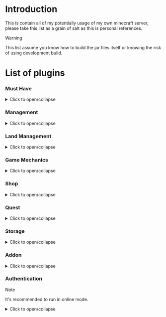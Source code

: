 # Introduction
This is contain all of my potentially usage of my own minecraft server, please take this list as a grain of salt as this is personal references.
> [!WARNING]
> This list assume you know how to build the jar files itself or knowing the risk of using development build.

# List of plugins
### Must Have
<details>
<summary>Click to open/collapse</summary>

|Plugin|Freemium|Premium|
|------|:------:|:-----:|
|FreedonChat|[Modrinth][FreedonChat_Free_Modrinth]|NA|
|ProtocalLid|[Jenkin][ProtocalLid_Free_Jenkin]  [Github][ProtocalLid_Free_Github]  [SpigotMC][ProtocalLid_Free_SpigotMC]|NA|
|Vault|[BukkitDev][Vault_Free_BukkitDev]  [SpigotMC][Vault_Free_SpigotMC]|NA|

[FreedonChat_Free_Modrinth]: https://modrinth.com/plugin/freedomchat
[ProtocalLid_Free_Jenkin]: https://ci.dmulloy2.net/job/ProtocolLib/
[ProtocalLid_Free_Github]: https://github.com/dmulloy2/ProtocolLib
[ProtocalLid_Free_SpigotMC]: https://www.spigotmc.org/resources/protocollib.1997/
[Vault_Free_BukkitDev]: https://dev.bukkit.org/projects/vault
[Vault_Free_SpigotMC]: https://www.spigotmc.org/resources/vault.34315/
</details>

### Management
<details>
<summary>Click to open/collapse</summary>

|Plugin|Freemium|Premium|
|------|:------:|:-----:|
|CMI|NA|[SpigotMC][CMI_Paid_SpigotMC]|
|Citizens|[Jenkin][Citizens_Free_Jenkin]|[SpigotMC][Citizens_Paid_SpigotMC]|
|EssentialsX|[EssentialsX.net][EssentialsX_Free_EssentialsX.net]|NA|
|Multiverse-Core|[Github][Multiverse-Core_Free_Github]  [Modrinth][Multiverse-Core_Free_Modrinth]  [BukkitDev][Multiverse-Core_Free_BukkitDev]  [SpigotMC][Multiverse-Core_Free_SpigotMC]|NA|

[CMI_Paid_SpigotMC]: https://www.spigotmc.org/resources/cmi-298-commands-insane-kits-portals-essentials-economy-mysql-sqlite-much-more.3742/
[Citizens_Free_Jenkin]: https://ci.citizensnpcs.co/
[Citizens_Paid_SpigotMC]: https://www.spigotmc.org/resources/citizens.13811/
[EssentialsX_Free_EssentialsX.net]: https://essentialsx.net/downloads.html
[Multiverse-Core_Free_Github]: https://github.com/Multiverse/Multiverse-Core
[Multiverse-Core_Free_Modrinth]: https://modrinth.com/plugin/multiverse-core
[Multiverse-Core_Free_BukkitDev]: https://dev.bukkit.org/projects/multiverse-core
[Multiverse-Core_Free_SpigotMC]: https://www.spigotmc.org/resources/multiverse-core.390/
</details>

### Land Management
<details>
<summary>Click to open/collapse</summary>

|Plugin|Freemium|Premium|
|------|:------:|:-----:|
|Bentobox|[Github][Bentobox_Free_Github]  [SpigotMC][Bentobox_Free_SpigotMC]|NA|
|FactionUUID|[Jenkin][FactionUUID_Free_Jenkin]|[SpigotMC][FactionUUID_Paid_SpigotMC]|
|KingsdomX|[Discord Invite][KingsdomX_Free_DiscordInvite]  [Modrinth][KingsdomX_Free_Modrinth]|[SpigotMC][KingsdomX_Paid_SpigotMC]
|PlotSquared|[Github][PlotSquared_Free_Github]|[SpigotMC][PlotSquared_Paid_SpigotMC]|
|TownyAdvanced|[Github][TownyAdvanced_Free_Github]|NA|

[Bentobox_Free_Github]: https://github.com/BentoBoxWorld/BentoBox
[Bentobox_Free_SpigotMC]: https://www.spigotmc.org/resources/bentobox-bskyblock-acidisland-skygrid-caveblock-aoneblock-boxed.73261/
[FactionUUID_Free_Jenkin]: https://ci.ender.zone/job/FactionsUUID/
[FactionUUID_Paid_SpigotMC]: https://www.spigotmc.org/resources/factionsuuid.1035/
[KingsdomX_Free_Modrinth]: https://modrinth.com/plugin/kingdomsx
[KingsdomX_Paid_SpigotMC]: https://www.spigotmc.org/resources/kingdomsx.77670/
[PlotSquared_Free_Github]: https://github.com/IntellectualSites/PlotSquared/releases
[PlotSquared_Paid_SpigotMC]: https://www.spigotmc.org/resources/plotsquared-v7.77506/
[KingsdomX_Free_DiscordInvite]: https://discord.gg/cKsSwtt
[TownyAdvanced_Free_Github]: https://github.com/TownyAdvanced/Towny/releases/
</details>

### Game Mechanics
<details>
<summary>Click to open/collapse</summary>

|Plugin|Freemium|Premium|
|------|:------:|:-----:|
|CombatlogX|[SpigotMC][CombatlogX_Free_SpigotMC]|NA|
|MythicMobs|[SpigotMC][MythicMobs_Free_SpigotMC]|[MythicCraft.io][MythicMobs_Paid_MythicCraft.io]|
|mcMMO|NA|[SpigotMC][mcMMO_Paid_SpigotMC]|
|TradeMe|NA|[SpigotMC][TradeMe_Paid_SpigotMC]|

[CombatlogX_Free_SpigotMC]: https://www.spigotmc.org/resources/combatlogx.31689/
[MythicMobs_Free_SpigotMC]: https://www.spigotmc.org/resources/⚔-mythicmobs-free-version-►the-1-custom-mob-creator◄.5702/
[MythicMobs_Paid_MythicCraft.io]: https://mythiccraft.io/index.php?pages/official-mythicmobs-purchase/
[mcMMO_Paid_SpigotMC]: https://www.spigotmc.org/resources/official-mcmmo-original-author-returns.64348/
[TradeMe_Paid_SpigotMC]: https://www.spigotmc.org/resources/trademe-with-api-to-create-custom-trades-1-7-10-1-20-x.7544/
</details>

### Shop
<details>
<summary>Click to open/collapse</summary>

|Plugin|Freemium|Premium|
|------|:------:|:-----:|
|EconomyGUI|[SpigotMC][EconomyShopGUI_Free_SpigotMC]|[SpigotMC][EconomyShopGUI_Paid_SpigotMC]|
|ExcellentShop|NA|[SpigotMC][ExcellentShop_Paid_SpigotMC]|
|zAuctionHouse|NA|[SpigotMC][zAuctionHouse_Paid_SpigotMC]|
|zShop|NA|[SpigotMC][zShop_Paid_SpigotMC]|

[EconomyShopGUI_Free_SpigotMC]: https://www.spigotmc.org/resources/economyshopgui.69927/
[EconomyShopGUI_Paid_SpigotMC]: https://www.spigotmc.org/resources/economyshopgui-premium.104414/
[ExcellentShop_Paid_SpigotMC]: https://www.spigotmc.org/resources/excellentshop-4-in-1-multi-currency-shop.50696/
[zAuctionHouse_Paid_SpigotMC]: https://www.spigotmc.org/resources/1-8-1-20-zauctionhouse-2000-servers-online.63010/
[zShop_Paid_SpigotMC]: https://www.spigotmc.org/resources/zshop-1-8-1-20-advanced-shop-plugin.74073/
</details>

### Quest
<details>
<summary>Click to open/collapse</summary>

|Plugin|Freemium|Premium|
|------|:------:|:-----:|
|BattlePass|NA|[SpigotMC][BattlePass_Paid_SpigotMC]|

[BattlePass_Paid_SpigotMC]: https://www.spigotmc.org/resources/1-17-1-20-4-⭐-battlepass-⭐-quests-plugin-with-unlimited-customisable-quests⚔%EF%B8%8F-gui-editor-⭐.63076/
</details>

### Storage
<details>
<summary>Click to open/collapse</summary>

|Plugin|Freemium|Premium|
|------|:------:|:-----:|
|BottledExp|[SpigotMC][BottledExp_Free_SpigotMC]|NA|
|PlayerVaultX|[Jenkin][PlayerVaultX_Free_Jenkin]|[SpigotMC][PlayerVaultX_Paid_SpigotMC]|
|AxVaults|[SpigotMC][AxVaults_Free_SpigotMC]|NA|
|XVaults|[SpigotMC][XVaults_Free_SpitgotMC]|NA|

> AxVault have a duplication glitch, use at your own risk.

[BottledExp_Free_SpigotMC]: https://www.spigotmc.org/resources/bottledexp.2815/
[PlayerVaultX_Free_Jenkin]: https://ci.ender.zone/view/All/job/PlayerVaultsX/
[PlayerVaultX_Paid_SpigotMC]: https://www.spigotmc.org/resources/playervaultsx.51204/
[AxVaults_Free_SpigotMC]: https://www.spigotmc.org/resources/axvaults-the-ultimate-vaults-plugin.114764/
[XVaults_Free_SpitgotMC]: https://www.spigotmc.org/resources/xvaults-player-vaults-1-20.99163/
</details>

### Addon
<details>
<summary>Click to open/collapse</summary>

|Plugin|Freemium|Premium|
|------|:------:|:-----:|
|AxSmithing|[SpigotMC][AxSmithing_Free_SpigotMC]|NA|
|Selective Visualizer|NA|[SpigotMC][SVIS_Paid_SpigotMC]|

[AxSmithing_Free_SpigotMC]: https://www.spigotmc.org/resources/axsmithing-viaversion-addon.112793/
[SVIS_Paid_SpigotMC]: https://www.spigotmc.org/resources/selection-visualizer.22631/
</details>

### Authentication

> [!NOTE]
> It's recommended to run in online mode.

<details>
<summary>Click to open/collapse</summary>

|Plugin|Freemium|Premium|
|------|:------:|:-----:|
|AuthMeReloaded|[Jenkin][AuthMeReloaded_Free_Jenkin]|NA|
|AuthMeReReloaded|[Modrinth][AuthMeReReloaded_Free_Modrinth]| NA|
|FastLogin|[Jenkin][FastLogin_Free_Jenkin]|NA|

[AuthMeReloaded_Free_Jenkin]: https://ci.codemc.io/job/AuthMe/job/AuthMeReloaded/
[AuthMeReReloaded_Free_Modrinth]: https://modrinth.com/plugin/authmerereloaded
[FastLogin_Free_Jenkin]: https://ci.codemc.io/job/Games647/job/FastLogin/
[FastLogin_Info_Github]: https://github.com/games647/FastLogin?tab=readme-ov-file

> Visit FastLogin [Github][FastLogin_Info_Github] page for more info BEFORE installing.
</details>
